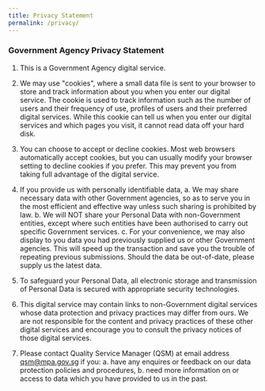 ```yaml
---
title: Privacy Statement
permalink: /privacy/
---
```


### **Government Agency Privacy Statement**

1. This is a Government Agency digital service.

2. We may use "cookies", where a small data file is sent to your browser to store and track information about you when you enter our digital service. The cookie is used to track information such as the number of users and their frequency of use, profiles of users and their preferred digital services. While this cookie can tell us when you enter our digital services and which pages you visit, it cannot read data off your hard disk.

3. You can choose to accept or decline cookies. Most web browsers automatically accept cookies, but you can usually modify your browser setting to decline cookies if you prefer. This may prevent you from taking full advantage of the digital service. 

4. If you provide us with personally identifiable data,
  a. We may share necessary data with other Government agencies, so as to serve you in the most efficient and effective way unless such sharing is prohibited by law.
  b. We will NOT share your Personal Data with non-Government entities, except where such entities have been authorised to carry out specific Government services.
  c. For your convenience, we may also display to you data you had previously supplied us or other Government agencies.  This will speed up the transaction and save you        the trouble of repeating previous submissions. Should the data be out-of-date, please supply us the latest data.
  
5. To safeguard your Personal Data, all electronic storage and transmission of Personal Data is secured with appropriate security technologies.

6. This digital service may contain links to non-Government digital services whose data protection and privacy practices may differ from ours. We are not responsible for the content and privacy practices of these other digital services and encourage you to consult the privacy notices of those digital services.

7. Please contact Quality Service Manager (QSM) at email address qsm@mpa.gov.sg if you:
  a. have any enquires or feedback on our data protection policies and procedures,
  b. need more information on or access to data which you have provided to us in the past.
